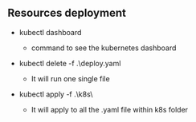 ## Resources deployment
* kubectl dashboard
    - command to see the kubernetes dashboard

* kubectl delete -f .\deploy.yaml
    - It will run one single file

* kubectl apply -f .\k8s\
    - It will apply to all the .yaml file within k8s folder
